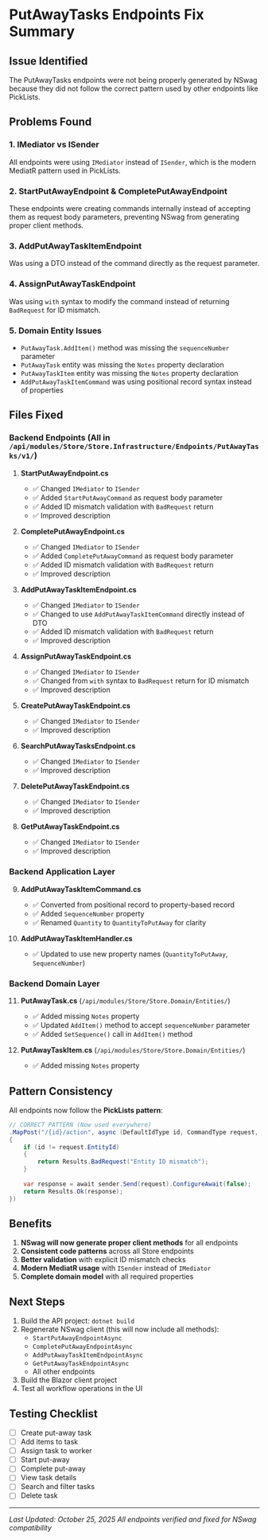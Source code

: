 # PutAwayTasks Endpoints Fix Summary

## Issue Identified
The PutAwayTasks endpoints were not being properly generated by NSwag because they did not follow the correct pattern used by other endpoints like PickLists.

## Problems Found

### 1. **IMediator vs ISender**
All endpoints were using `IMediator` instead of `ISender`, which is the modern MediatR pattern used in PickLists.

### 2. **StartPutAwayEndpoint & CompletePutAwayEndpoint**
These endpoints were creating commands internally instead of accepting them as request body parameters, preventing NSwag from generating proper client methods.

### 3. **AddPutAwayTaskItemEndpoint**
Was using a DTO instead of the command directly as the request parameter.

### 4. **AssignPutAwayTaskEndpoint**
Was using `with` syntax to modify the command instead of returning `BadRequest` for ID mismatch.

### 5. **Domain Entity Issues**
- `PutAwayTask.AddItem()` method was missing the `sequenceNumber` parameter
- `PutAwayTask` entity was missing the `Notes` property declaration
- `PutAwayTaskItem` entity was missing the `Notes` property declaration
- `AddPutAwayTaskItemCommand` was using positional record syntax instead of properties

## Files Fixed

### Backend Endpoints (All in `/api/modules/Store/Store.Infrastructure/Endpoints/PutAwayTasks/v1/`)

1. **StartPutAwayEndpoint.cs**
   - ✅ Changed `IMediator` to `ISender`
   - ✅ Added `StartPutAwayCommand` as request body parameter
   - ✅ Added ID mismatch validation with `BadRequest` return
   - ✅ Improved description

2. **CompletePutAwayEndpoint.cs**
   - ✅ Changed `IMediator` to `ISender`
   - ✅ Added `CompletePutAwayCommand` as request body parameter
   - ✅ Added ID mismatch validation with `BadRequest` return
   - ✅ Improved description

3. **AddPutAwayTaskItemEndpoint.cs**
   - ✅ Changed `IMediator` to `ISender`
   - ✅ Changed to use `AddPutAwayTaskItemCommand` directly instead of DTO
   - ✅ Added ID mismatch validation with `BadRequest` return
   - ✅ Improved description

4. **AssignPutAwayTaskEndpoint.cs**
   - ✅ Changed `IMediator` to `ISender`
   - ✅ Changed from `with` syntax to `BadRequest` return for ID mismatch
   - ✅ Improved description

5. **CreatePutAwayTaskEndpoint.cs**
   - ✅ Changed `IMediator` to `ISender`
   - ✅ Improved description

6. **SearchPutAwayTasksEndpoint.cs**
   - ✅ Changed `IMediator` to `ISender`
   - ✅ Improved description

7. **DeletePutAwayTaskEndpoint.cs**
   - ✅ Changed `IMediator` to `ISender`
   - ✅ Improved description

8. **GetPutAwayTaskEndpoint.cs**
   - ✅ Changed `IMediator` to `ISender`
   - ✅ Improved description

### Backend Application Layer

9. **AddPutAwayTaskItemCommand.cs**
   - ✅ Converted from positional record to property-based record
   - ✅ Added `SequenceNumber` property
   - ✅ Renamed `Quantity` to `QuantityToPutAway` for clarity

10. **AddPutAwayTaskItemHandler.cs**
    - ✅ Updated to use new property names (`QuantityToPutAway`, `SequenceNumber`)

### Backend Domain Layer

11. **PutAwayTask.cs** (`/api/modules/Store/Store.Domain/Entities/`)
    - ✅ Added missing `Notes` property
    - ✅ Updated `AddItem()` method to accept `sequenceNumber` parameter
    - ✅ Added `SetSequence()` call in `AddItem()` method

12. **PutAwayTaskItem.cs** (`/api/modules/Store/Store.Domain/Entities/`)
    - ✅ Added missing `Notes` property

## Pattern Consistency

All endpoints now follow the **PickLists pattern**:

```csharp
// CORRECT PATTERN (Now used everywhere)
.MapPost("/{id}/action", async (DefaultIdType id, CommandType request, ISender sender) =>
{
    if (id != request.EntityId)
    {
        return Results.BadRequest("Entity ID mismatch");
    }
    
    var response = await sender.Send(request).ConfigureAwait(false);
    return Results.Ok(response);
})
```

## Benefits

1. **NSwag will now generate proper client methods** for all endpoints
2. **Consistent code patterns** across all Store endpoints
3. **Better validation** with explicit ID mismatch checks
4. **Modern MediatR usage** with `ISender` instead of `IMediator`
5. **Complete domain model** with all required properties

## Next Steps

1. Build the API project: `dotnet build`
2. Regenerate NSwag client (this will now include all methods):
   - `StartPutAwayEndpointAsync`
   - `CompletePutAwayEndpointAsync`
   - `AddPutAwayTaskItemEndpointAsync`
   - `GetPutAwayTaskEndpointAsync`
   - All other endpoints
3. Build the Blazor client project
4. Test all workflow operations in the UI

## Testing Checklist

- [ ] Create put-away task
- [ ] Add items to task
- [ ] Assign task to worker
- [ ] Start put-away
- [ ] Complete put-away
- [ ] View task details
- [ ] Search and filter tasks
- [ ] Delete task

---
*Last Updated: October 25, 2025*
*All endpoints verified and fixed for NSwag compatibility*

